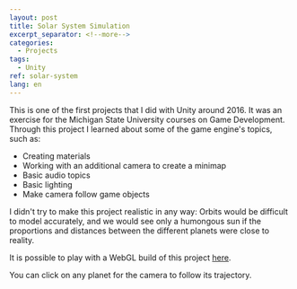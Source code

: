 ```yaml
---
layout: post
title: Solar System Simulation
excerpt_separator: <!--more-->
categories:
  - Projects
tags:
  - Unity
ref: solar-system
lang: en
---
```


This is one of the first projects that I did with Unity around 2016.
It was an exercise for the Michigan State University courses on Game Development.
Through this project I learned about some of the game engine's topics, such as: 
* Creating materials
* Working with an additional camera to create a minimap
* Basic audio topics
* Basic lighting
* Make camera follow game objects

<!--more-->

I didn't try to make this project realistic in any way:
Orbits would be difficult to model accurately, and we would see only a humongous sun if
the proportions and distances between the different planets were close to reality.

It is possible to play with a WebGL build of this project [here](/assets/webgl/solar-system).

You can click on any planet for the camera to follow its trajectory.
